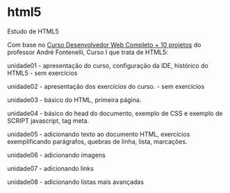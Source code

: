 # html5
Estudo de HTML5

Com base no [Curso Desenvolvedor Web Completo + 10 projetos](https://www.udemy.com/course/curso-desenvolvedor-web-completo/learn/lecture/7980550?start=0#overview) do professor André Fontenelli, Curso I que trata de HTML5: 

unidade01 - apresentação do curso, configuração da IDE, histórico do HTML5 - sem exercícios

unidade02 - apresentação dos exercícios do curso. - sem exercícios

unidade03 - básico do HTML, primeira página.

unidade04 - básico do head do documento, exemplo de CSS e exemplo de SCRIPT javascript, tag meta.

unidade05 - adicionando texto ao documento HTML, exercícios exemplificando parágrafos, quebras de linha, lista, marcações.

unidade06 - adicionando imagens

unidade07 - adicionando links

unidade08 - adicionando listas mais avançadas


